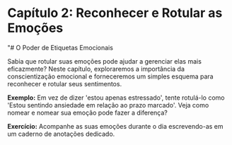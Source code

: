 # Capítulo 2: Reconhecer e Rotular as Emoções

"# O Poder de Etiquetas Emocionais

Sabia que rotular suas emoções pode ajudar a gerenciar elas mais eficazmente? Neste capítulo, exploraremos a importância da conscientização emocional e forneceremos um simples esquema para reconhecer e rotular seus sentimentos.

**Exemplo:** Em vez de dizer 'estou apenas estressado', tente rotulá-lo como 'Estou sentindo ansiedade em relação ao prazo marcado'. Veja como nomear e nomear sua emoção pode fazer a diferença?

**Exercício:** Acompanhe as suas emoções durante o dia escrevendo-as em um caderno de anotações dedicado.